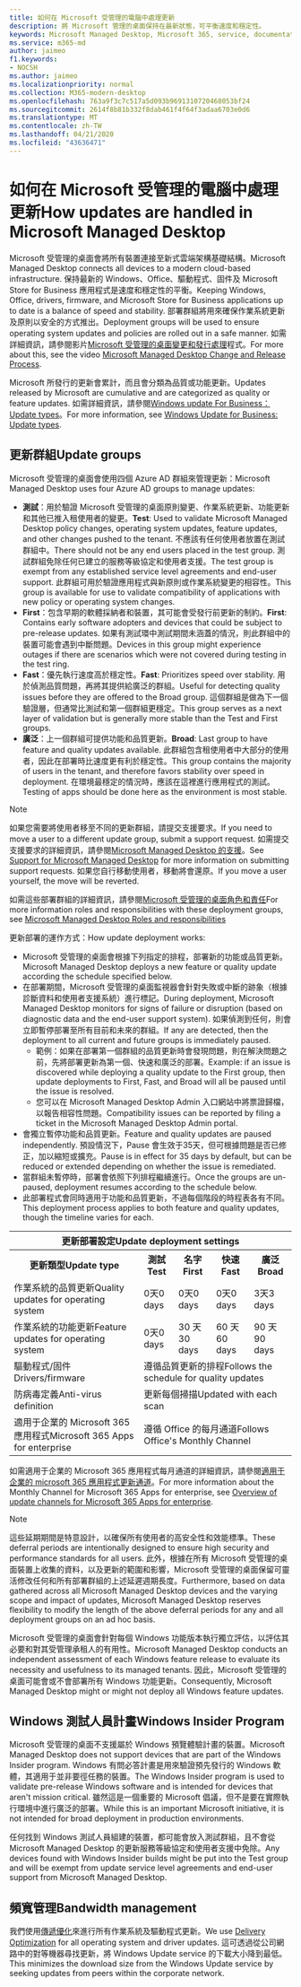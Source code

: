 ```yaml
---
title: 如何在 Microsoft 受管理的電腦中處理更新
description: 將 Microsoft 管理的桌面保持在最新狀態，可平衡速度和穩定性。
keywords: Microsoft Managed Desktop, Microsoft 365, service, documentation, Microsoft 受管理的電腦, Microsoft 365, 服務, 文件
ms.service: m365-md
author: jaimeo
f1.keywords:
- NOCSH
ms.author: jaimeo
ms.localizationpriority: normal
ms.collection: M365-modern-desktop
ms.openlocfilehash: 763a9f3c7c517a5d093b9691310720468053bf24
ms.sourcegitcommit: 2614f8b81b332f8dab461f4f64f3adaa6703e0d6
ms.translationtype: MT
ms.contentlocale: zh-TW
ms.lasthandoff: 04/21/2020
ms.locfileid: "43636471"
---
```

# <a name="how-updates-are-handled-in-microsoft-managed-desktop"></a><span data-ttu-id="052eb-104">如何在 Microsoft 受管理的電腦中處理更新</span><span class="sxs-lookup"><span data-stu-id="052eb-104">How updates are handled in Microsoft Managed Desktop</span></span>


<!--This topic is the target for a "Learn more" link in the Admin Portal (aka.ms/update-rings); do not delete.-->

<!--Update management -->

<span data-ttu-id="052eb-105">Microsoft 受管理的桌面會將所有裝置連接至新式雲端架構基礎結構。</span><span class="sxs-lookup"><span data-stu-id="052eb-105">Microsoft Managed Desktop connects all devices to a modern cloud-based infrastructure.</span></span> <span data-ttu-id="052eb-106">保持最新的 Windows、Office、驅動程式、固件及 Microsoft Store for Business 應用程式是速度和穩定性的平衡。</span><span class="sxs-lookup"><span data-stu-id="052eb-106">Keeping Windows, Office, drivers, firmware, and Microsoft Store for Business applications up to date is a balance of speed and stability.</span></span> <span data-ttu-id="052eb-107">部署群組將用來確保作業系統更新及原則以安全的方式推出。</span><span class="sxs-lookup"><span data-stu-id="052eb-107">Deployment groups will be used to ensure operating system updates and policies are rolled out in a safe manner.</span></span> <span data-ttu-id="052eb-108">如需詳細資訊，請參閱影片[Microsoft 受管理的桌面變更和發行處理](https://www.microsoft.com/videoplayer/embed/RE4mWqP)程式。</span><span class="sxs-lookup"><span data-stu-id="052eb-108">For more about this, see the video [Microsoft Managed Desktop Change and Release Process](https://www.microsoft.com/videoplayer/embed/RE4mWqP).</span></span>

<span data-ttu-id="052eb-109">Microsoft 所發行的更新會累計，而且會分類為品質或功能更新。</span><span class="sxs-lookup"><span data-stu-id="052eb-109">Updates released by Microsoft are cumulative and are categorized as quality or feature updates.</span></span>
<span data-ttu-id="052eb-110">如需詳細資訊，請參閱[Windows update For Business： Update types](https://docs.microsoft.com/windows/deployment/update/waas-manage-updates-wufb#update-types)。</span><span class="sxs-lookup"><span data-stu-id="052eb-110">For more information, see [Windows Update for Business: Update types](https://docs.microsoft.com/windows/deployment/update/waas-manage-updates-wufb#update-types).</span></span> 

## <a name="update-groups"></a><span data-ttu-id="052eb-111">更新群組</span><span class="sxs-lookup"><span data-stu-id="052eb-111">Update groups</span></span>

<span data-ttu-id="052eb-112">Microsoft 受管理的桌面會使用四個 Azure AD 群組來管理更新：</span><span class="sxs-lookup"><span data-stu-id="052eb-112">Microsoft Managed Desktop uses four Azure AD groups to manage updates:</span></span>

- <span data-ttu-id="052eb-113">**測試**：用於驗證 Microsoft 受管理的桌面原則變更、作業系統更新、功能更新和其他已推入租使用者的變更。</span><span class="sxs-lookup"><span data-stu-id="052eb-113">**Test**: Used to validate Microsoft Managed Desktop policy changes, operating system updates, feature updates, and other changes pushed to the tenant.</span></span> <span data-ttu-id="052eb-114">不應該有任何使用者放置在測試群組中。</span><span class="sxs-lookup"><span data-stu-id="052eb-114">There should not be any end users placed in the test group.</span></span> <span data-ttu-id="052eb-115">測試群組免除任何已建立的服務等級協定和使用者支援。</span><span class="sxs-lookup"><span data-stu-id="052eb-115">The test group is exempt from any established service level agreements and end-user support.</span></span> <span data-ttu-id="052eb-116">此群組可用於驗證應用程式與新原則或作業系統變更的相容性。</span><span class="sxs-lookup"><span data-stu-id="052eb-116">This group is available for use to validate compatibility of applications with new policy or operating system changes.</span></span>  
- <span data-ttu-id="052eb-117">**First**：包含早期的軟體採納者和裝置，其可能會受發行前更新的制約。</span><span class="sxs-lookup"><span data-stu-id="052eb-117">**First**: Contains early software adopters and devices that could be subject to pre-release updates.</span></span> <span data-ttu-id="052eb-118">如果有測試環中測試期間未涵蓋的情況，則此群組中的裝置可能會遇到中斷問題。</span><span class="sxs-lookup"><span data-stu-id="052eb-118">Devices in this group might experience outages if there are scenarios which were not covered during testing in the test ring.</span></span>
- <span data-ttu-id="052eb-119">**Fast**：優先執行速度高於穩定性。</span><span class="sxs-lookup"><span data-stu-id="052eb-119">**Fast**: Prioritizes speed over stability.</span></span> <span data-ttu-id="052eb-120">用於偵測品質問題，再將其提供給廣泛的群組。</span><span class="sxs-lookup"><span data-stu-id="052eb-120">Useful for detecting quality issues before they are offered to the Broad group.</span></span> <span data-ttu-id="052eb-121">這個群組是做為下一個驗證層，但通常比測試和第一個群組更穩定。</span><span class="sxs-lookup"><span data-stu-id="052eb-121">This group serves as a next layer of validation but is generally more stable than the Test and First groups.</span></span> 
- <span data-ttu-id="052eb-122">**廣泛**：上一個群組可提供功能和品質更新。</span><span class="sxs-lookup"><span data-stu-id="052eb-122">**Broad**: Last group to have feature and quality updates available.</span></span> <span data-ttu-id="052eb-123">此群組包含租使用者中大部分的使用者，因此在部署時比速度更有利於穩定性。</span><span class="sxs-lookup"><span data-stu-id="052eb-123">This group contains the majority of users in the tenant, and therefore favors stability over speed in deployment.</span></span> <span data-ttu-id="052eb-124">在環境最穩定的情況時，應該在這裡進行應用程式的測試。</span><span class="sxs-lookup"><span data-stu-id="052eb-124">Testing of apps should be done here as the environment is most stable.</span></span> 

> [!NOTE]
> <span data-ttu-id="052eb-125">如果您需要將使用者移至不同的更新群組，請提交支援要求。</span><span class="sxs-lookup"><span data-stu-id="052eb-125">If you need to move a user to a different update group, submit a support request.</span></span> <span data-ttu-id="052eb-126">如需提交支援要求的詳細資訊，請參閱[Microsoft Managed Desktop 的支援](support.md)。</span><span class="sxs-lookup"><span data-stu-id="052eb-126">See [Support for Microsoft Managed Desktop](support.md) for more information on submitting support requests.</span></span> <span data-ttu-id="052eb-127">如果您自行移動使用者，移動將會還原。</span><span class="sxs-lookup"><span data-stu-id="052eb-127">If you move a user yourself, the move will be reverted.</span></span>

<span data-ttu-id="052eb-128">如需這些部署群組的詳細資訊，請參閱[Microsoft 受管理的桌面角色和責任](../intro/roles-and-responsibilities.md)</span><span class="sxs-lookup"><span data-stu-id="052eb-128">For more information roles and responsibilities with these deployment groups, see [Microsoft Managed Desktop Roles and responsibilities](../intro/roles-and-responsibilities.md)</span></span>

<span data-ttu-id="052eb-129">更新部署的運作方式：</span><span class="sxs-lookup"><span data-stu-id="052eb-129">How update deployment works:</span></span>
- <span data-ttu-id="052eb-130">Microsoft 受管理的桌面會根據下列指定的排程，部署新的功能或品質更新。</span><span class="sxs-lookup"><span data-stu-id="052eb-130">Microsoft Managed Desktop deploys a new feature or quality update according the schedule specified below.</span></span>
- <span data-ttu-id="052eb-131">在部署期間，Microsoft 受管理的桌面監視器會針對失敗或中斷的跡象（根據診斷資料和使用者支援系統）進行標記。</span><span class="sxs-lookup"><span data-stu-id="052eb-131">During deployment, Microsoft Managed Desktop monitors for signs of failure or disruption (based on diagnostic data and the end-user support system).</span></span> <span data-ttu-id="052eb-132">如果偵測到任何，則會立即暫停部署至所有目前和未來的群組。</span><span class="sxs-lookup"><span data-stu-id="052eb-132">If any are detected, then the deployment to all current and future groups is immediately paused.</span></span>
    - <span data-ttu-id="052eb-133">範例：如果在部署第一個群組的品質更新時會發現問題，則在解決問題之前，先將部署更新為第一個、快速和廣泛的部署。</span><span class="sxs-lookup"><span data-stu-id="052eb-133">Example: if an issue is discovered while deploying a quality update to the First group, then update deployments to First, Fast, and Broad will all be paused until the issue is resolved.</span></span>
    - <span data-ttu-id="052eb-134">您可以在 Microsoft Managed Desktop Admin 入口網站中將票證歸檔，以報告相容性問題。</span><span class="sxs-lookup"><span data-stu-id="052eb-134">Compatibility issues can be reported by filing a ticket in the Microsoft Managed Desktop Admin portal.</span></span>
- <span data-ttu-id="052eb-135">會獨立暫停功能和品質更新。</span><span class="sxs-lookup"><span data-stu-id="052eb-135">Feature and quality updates are paused independently.</span></span> <span data-ttu-id="052eb-136">預設情況下，Pause 會生效于35天，但可根據問題是否已修正，加以縮短或擴充。</span><span class="sxs-lookup"><span data-stu-id="052eb-136">Pause is in effect for 35 days by default, but can be reduced or extended depending on whether the issue is remediated.</span></span>
- <span data-ttu-id="052eb-137">當群組未暫停時，部署會依照下列排程繼續進行。</span><span class="sxs-lookup"><span data-stu-id="052eb-137">Once the groups are un-paused, deployment resumes according to the schedule below.</span></span>
- <span data-ttu-id="052eb-138">此部署程式會同時適用于功能和品質更新，不過每個階段的時程表各有不同。</span><span class="sxs-lookup"><span data-stu-id="052eb-138">This deployment process applies to both feature and quality updates, though the timeline varies for each.</span></span>




<table>
<tr><th colspan="5"><span data-ttu-id="052eb-139">更新部署設定</span><span class="sxs-lookup"><span data-stu-id="052eb-139">Update deployment settings</span></span></th></tr>
<tr><th><span data-ttu-id="052eb-140">更新類型</span><span class="sxs-lookup"><span data-stu-id="052eb-140">Update type</span></span></th><th><span data-ttu-id="052eb-141">測試</span><span class="sxs-lookup"><span data-stu-id="052eb-141">Test</span></span></th><th><span data-ttu-id="052eb-142">名字</span><span class="sxs-lookup"><span data-stu-id="052eb-142">First</span></span></th><th><span data-ttu-id="052eb-143">快速</span><span class="sxs-lookup"><span data-stu-id="052eb-143">Fast</span></span></th><th><span data-ttu-id="052eb-144">廣泛</span><span class="sxs-lookup"><span data-stu-id="052eb-144">Broad</span></span></th></tr>
<tr><td><span data-ttu-id="052eb-145">作業系統的品質更新</span><span class="sxs-lookup"><span data-stu-id="052eb-145">Quality updates for operating system</span></span></td><td><span data-ttu-id="052eb-146">0天</span><span class="sxs-lookup"><span data-stu-id="052eb-146">0 days</span></span></td><td><span data-ttu-id="052eb-147">0天</span><span class="sxs-lookup"><span data-stu-id="052eb-147">0 days</span></span></td><td><span data-ttu-id="052eb-148">0天</span><span class="sxs-lookup"><span data-stu-id="052eb-148">0 days</span></span></td><td><span data-ttu-id="052eb-149">3天</span><span class="sxs-lookup"><span data-stu-id="052eb-149">3 days</span></span></td></tr>
<tr><td><span data-ttu-id="052eb-150">作業系統的功能更新</span><span class="sxs-lookup"><span data-stu-id="052eb-150">Feature updates for operating system</span></span></td><td><span data-ttu-id="052eb-151">0天</span><span class="sxs-lookup"><span data-stu-id="052eb-151">0 days</span></span></td><td><span data-ttu-id="052eb-152">30 天</span><span class="sxs-lookup"><span data-stu-id="052eb-152">30 days</span></span></td><td><span data-ttu-id="052eb-153">60 天</span><span class="sxs-lookup"><span data-stu-id="052eb-153">60 days</span></span></td><td><span data-ttu-id="052eb-154">90 天</span><span class="sxs-lookup"><span data-stu-id="052eb-154">90 days</span></span></td></tr>
<tr><td><span data-ttu-id="052eb-155">驅動程式/固件</span><span class="sxs-lookup"><span data-stu-id="052eb-155">Drivers/firmware</span></span></td><td colspan="4"><span data-ttu-id="052eb-156">遵循品質更新的排程</span><span class="sxs-lookup"><span data-stu-id="052eb-156">Follows the schedule for quality updates</span></span></td></tr>
<tr><td><span data-ttu-id="052eb-157">防病毒定義</span><span class="sxs-lookup"><span data-stu-id="052eb-157">Anti-virus definition</span></span></td><td colspan="4"><span data-ttu-id="052eb-158">更新每個掃描</span><span class="sxs-lookup"><span data-stu-id="052eb-158">Updated with each scan</span></span></td></tr>
<tr><td><span data-ttu-id="052eb-159">適用于企業的 Microsoft 365 應用程式</span><span class="sxs-lookup"><span data-stu-id="052eb-159">Microsoft 365 Apps for enterprise</span></span></td><td colspan="4"><span data-ttu-id="052eb-160">遵循 Office 的每月通道</span><span class="sxs-lookup"><span data-stu-id="052eb-160">Follows Office's Monthly Channel</span></span>
</table>

<span data-ttu-id="052eb-161">如需適用于企業的 Microsoft 365 應用程式每月通道的詳細資訊，請參閱[適用于企業的 microsoft 365 應用程式更新通道](https://docs.microsoft.com/deployoffice/overview-of-update-channels-for-office-365-proplus)。</span><span class="sxs-lookup"><span data-stu-id="052eb-161">For more information about the Monthly Channel for Microsoft 365 Apps for enterprise, see [Overview of update channels for Microsoft 365 Apps for enterprise](https://docs.microsoft.com/deployoffice/overview-of-update-channels-for-office-365-proplus).</span></span>

>[!NOTE]
><span data-ttu-id="052eb-162">這些延期期間是特意設計，以確保所有使用者的高安全性和效能標準。</span><span class="sxs-lookup"><span data-stu-id="052eb-162">These deferral periods are intentionally designed to ensure high security and performance standards for all users.</span></span> <span data-ttu-id="052eb-163">此外，根據在所有 Microsoft 受管理的桌面裝置上收集的資料，以及更新的範圍和影響，Microsoft 受管理的桌面保留可靈活修改任何和所有部署群組的上述延遲週期長度。</span><span class="sxs-lookup"><span data-stu-id="052eb-163">Furthermore, based on data gathered across all Microsoft Managed Desktop devices and the varying scope and impact of updates, Microsoft Managed Desktop reserves flexibility to modify the length of the above deferral periods for any and all deployment groups on an ad hoc basis.</span></span>
>
><span data-ttu-id="052eb-164">Microsoft 受管理的桌面會針對每個 Windows 功能版本執行獨立評估，以評估其必要和對其受管理承租人的有用性。</span><span class="sxs-lookup"><span data-stu-id="052eb-164">Microsoft Managed Desktop conducts an independent assessment of each Windows feature release to evaluate its necessity and usefulness to its managed tenants.</span></span> <span data-ttu-id="052eb-165">因此，Microsoft 受管理的桌面可能會或不會部署所有 Windows 功能更新。</span><span class="sxs-lookup"><span data-stu-id="052eb-165">Consequently, Microsoft Managed Desktop might or might not deploy all Windows feature updates.</span></span> 

## <a name="windows-insider-program"></a><span data-ttu-id="052eb-166">Windows 測試人員計畫</span><span class="sxs-lookup"><span data-stu-id="052eb-166">Windows Insider Program</span></span>

<span data-ttu-id="052eb-167">Microsoft 受管理的桌面不支援屬於 Windows 預覽體驗計畫的裝置。</span><span class="sxs-lookup"><span data-stu-id="052eb-167">Microsoft Managed Desktop does not support devices that are part of the Windows Insider program.</span></span> <span data-ttu-id="052eb-168">Windows 有問必答計畫是用來驗證預先發行的 Windows 軟體，其適用于並非要徑任務的裝置。</span><span class="sxs-lookup"><span data-stu-id="052eb-168">The Windows Insider program is used to validate pre-release Windows software and is intended for devices that aren't mission critical.</span></span> <span data-ttu-id="052eb-169">雖然這是一個重要的 Microsoft 倡議，但不是要在實際執行環境中進行廣泛的部署。</span><span class="sxs-lookup"><span data-stu-id="052eb-169">While this is an important Microsoft initiative, it is not intended for broad deployment in production environments.</span></span> 

<span data-ttu-id="052eb-170">任何找到 Windows 測試人員組建的裝置，都可能會放入測試群組，且不會從 Microsoft Managed Desktop 的更新服務等級協定和使用者支援中免除。</span><span class="sxs-lookup"><span data-stu-id="052eb-170">Any devices found with Windows Insider builds might be put into the Test group and will be exempt from update service level agreements and end-user support from Microsoft Managed Desktop.</span></span>

## <a name="bandwidth-management"></a><span data-ttu-id="052eb-171">頻寬管理</span><span class="sxs-lookup"><span data-stu-id="052eb-171">Bandwidth management</span></span>

<span data-ttu-id="052eb-172">我們使用[傳遞優化](https://docs.microsoft.com/windows/deployment/update/waas-delivery-optimization)來進行所有作業系統及驅動程式更新。</span><span class="sxs-lookup"><span data-stu-id="052eb-172">We use [Delivery Optimization](https://docs.microsoft.com/windows/deployment/update/waas-delivery-optimization) for all operating system and driver updates.</span></span> <span data-ttu-id="052eb-173">這可透過從公司網路中的對等機器尋找更新，將 Windows Update service 的下載大小降到最低。</span><span class="sxs-lookup"><span data-stu-id="052eb-173">This minimizes the download size from the Windows Update service by seeking updates from peers within the corporate network.</span></span>


